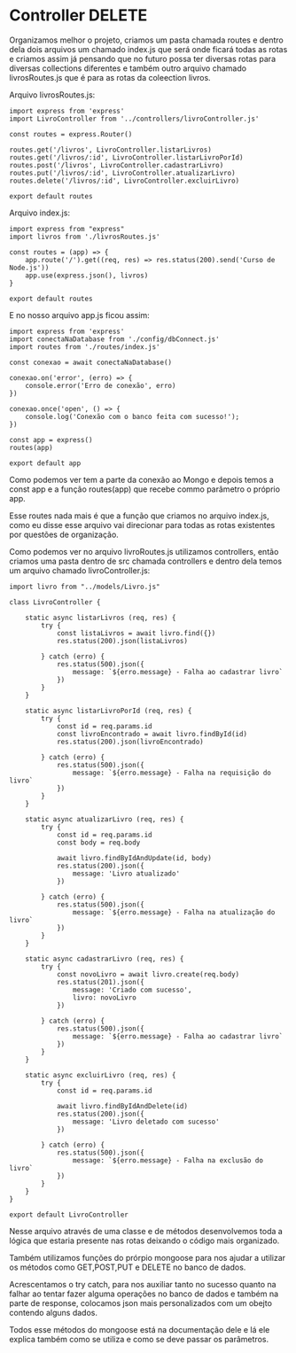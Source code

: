 # Controller DELETE

Organizamos melhor o projeto, criamos um pasta chamada routes e dentro dela dois arquivos um chamado index.js que será onde ficará todas as rotas e criamos assim já pensando que no futuro possa ter diversas rotas para diversas collections diferentes e também outro arquivo chamado livrosRoutes.js que é para as rotas da coleection livros.

Arquivo livrosRoutes.js:

    import express from 'express'
    import LivroController from '../controllers/livroController.js'

    const routes = express.Router()

    routes.get('/livros', LivroController.listarLivros)
    routes.get('/livros/:id', LivroController.listarLivroPorId)
    routes.post('/livros', LivroController.cadastrarLivro)
    routes.put('/livros/:id', LivroController.atualizarLivro)
    routes.delete('/livros/:id', LivroController.excluirLivro)

    export default routes

Arquivo index.js:

    import express from "express"
    import livros from './livrosRoutes.js'

    const routes = (app) => {
        app.route('/').get((req, res) => res.status(200).send('Curso de Node.js'))
        app.use(express.json(), livros)
    }

    export default routes

E no nosso arquivo app.js ficou assim:

    import express from 'express'
    import conectaNaDatabase from './config/dbConnect.js'
    import routes from './routes/index.js'

    const conexao = await conectaNaDatabase()

    conexao.on('error', (erro) => {
        console.error('Erro de conexão', erro)
    })

    conexao.once('open', () => {
        console.log('Conexão com o banco feita com sucesso!');
    })

    const app = express()
    routes(app)

    export default app

Como podemos ver tem a parte da conexão ao Mongo e depois temos a const app e a função routes(app) que recebe commo parâmetro o próprio app.

Esse routes nada mais é que a função que criamos no arquivo index.js, como eu disse esse arquivo vai direcionar para todas as rotas existentes por questões de organização.

Como podemos ver no arquivo livroRoutes.js utilizamos controllers, então criamos uma pasta dentro de src chamada controllers e dentro dela temos um arquivo chamado livroController.js:

    import livro from "../models/Livro.js"

    class LivroController {

        static async listarLivros (req, res) {
            try {
                const listaLivros = await livro.find({})
                res.status(200).json(listaLivros)

            } catch (erro) {
                res.status(500).json({
                    message: `${erro.message} - Falha ao cadastrar livro`
                })
            }
        }

        static async listarLivroPorId (req, res) {
            try {
                const id = req.params.id
                const livroEncontrado = await livro.findById(id)
                res.status(200).json(livroEncontrado)

            } catch (erro) {
                res.status(500).json({
                    message: `${erro.message} - Falha na requisição do livro`
                })
            }
        }

        static async atualizarLivro (req, res) {
            try {
                const id = req.params.id
                const body = req.body

                await livro.findByIdAndUpdate(id, body)
                res.status(200).json({
                    message: 'Livro atualizado'
                })

            } catch (erro) {
                res.status(500).json({
                    message: `${erro.message} - Falha na atualização do livro`
                })
            }
        }

        static async cadastrarLivro (req, res) {
            try {
                const novoLivro = await livro.create(req.body)
                res.status(201).json({
                    message: 'Criado com sucesso',
                    livro: novoLivro
                })

            } catch (erro) {
                res.status(500).json({
                    message: `${erro.message} - Falha ao cadastrar livro`
                })
            }
        }

        static async excluirLivro (req, res) {
            try {
                const id = req.params.id

                await livro.findByIdAndDelete(id)
                res.status(200).json({
                    message: 'Livro deletado com sucesso'
                })

            } catch (erro) {
                res.status(500).json({
                    message: `${erro.message} - Falha na exclusão do livro`
                })
            }
        }
    }

    export default LivroController

Nesse arquivo através de uma classe e de métodos desenvolvemos toda a lógica que estaria presente nas rotas deixando o código mais organizado.

Também utilizamos funções do prórpio mongoose para nos ajudar a utilizar os métodos como GET,POST,PUT e DELETE no banco de dados.

Acrescentamos o try catch, para nos auxiliar tanto no sucesso quanto na falhar ao tentar fazer alguma operações no banco de dados e também na parte de response, colocamos json mais personalizados com um obejto contendo alguns dados.

Todos esse métodos do mongoose está na documentação dele e lá ele explica também como se utiliza e como se deve passar os parâmetros.